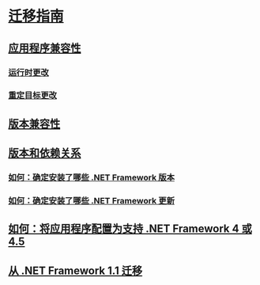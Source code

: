 # [迁移指南](index.md)
## [应用程序兼容性](application-compatibility.md)
### [运行时更改](runtime/index.md)
### [重定目标更改](retargeting/index.md)
## [版本兼容性](version-compatibility.md)
## [版本和依赖关系](versions-and-dependencies.md)
### [如何：确定安装了哪些 .NET Framework 版本](how-to-determine-which-versions-are-installed.md)
### [如何：确定安装了哪些 .NET Framework 更新](how-to-determine-which-net-framework-updates-are-installed.md)
## [如何：将应用程序配置为支持 .NET Framework 4 或 4.5](how-to-configure-an-app-to-support-net-framework-4-or-4-5.md)
## [从 .NET Framework 1.1 迁移](migrating-from-the-net-framework-1-1.md)
